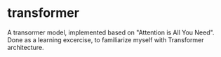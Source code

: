 # transformer
A transormer model, implemented based on "Attention is All You Need".
Done as a learning excercise, to familiarize myself with Transformer architecture.
